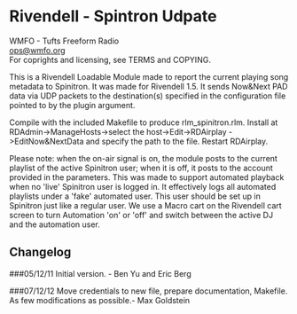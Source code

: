 Rivendell - Spintron Udpate
========

WMFO - Tufts Freeform Radio  
ops@wmfo.org  
For coprights and licensing, see TERMS and COPYING.  

This is a Rivendell Loadable Module made to report the current playing song
metadata to Spinitron. It was made for Rivendell 1.5.  It sends Now&Next PAD
data via UDP packets to the destination(s) specified in the configuration file
pointed to by the plugin argument.

Compile with the included Makefile to produce rlm_spinitron.rlm.
Install at RDAdmin->ManageHosts->select the host->Edit->RDAirplay
  ->EditNow&NextData and specify the path to the file. Restart RDAirplay.

Please note: when the on-air signal is on, the module posts to the current
playlist of the active Spinitron user; when it is off, it posts to the account
provided in the parameters. This was made to support automated playback when no
'live' Spinitron user is logged in. It effectively logs all automated playlists
under a 'fake' automated user. This user should be set up in Spinitron just
like a regular user. We use a Macro cart on the Rivendell cart screen to turn
Automation 'on' or 'off' and switch between the active DJ and the automation
user.

Changelog
---------
###05/12/11
Initial version. - Ben Yu and Eric Berg

###07/12/12
Move credentials to new file, prepare documentation, Makefile.
As few modifications as possible.- Max Goldstein
